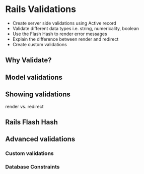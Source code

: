 # Rails Validations

- Create server side validations using Active record
- Validate different data types i.e. string, numericality, boolean
- Use the Flash Hash to render error messages
- Explain the difference between render and redirect
- Create custom validations

## Why Validate?

## Model validations

## Showing validations

render vs. redirect

## Rails Flash Hash

## Advanced validations

### Custom validations

### Database Constraints
